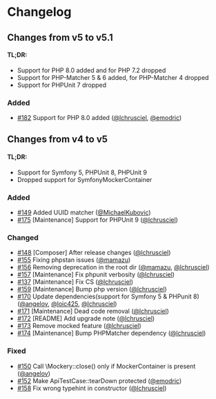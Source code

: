 # Changelog

## Changes from v5 to v5.1

#### TL;DR:

- Support for PHP 8.0 added and for PHP 7.2 dropped
- Support for PHP-Matcher 5 & 6 added, for PHP-Matcher 4 dropped
- Support for PHPUnit 7 dropped

### Added
- [#182](https://github.com/lchrusciel/ApiTestCase/issues/182) Support for PHP 8.0 added ([@lchrusciel](https://github.com/lchrusciel), [@emodric](https://github.com/emodric))

## Changes from v4 to v5

#### TL;DR:

- Support for Symfony 5, PHPUnit 8, PHPUnit 9
- Dropped support for SymfonyMockerContainer

### Added
- [#149](https://github.com/lchrusciel/ApiTestCase/issues/149) Added UUID matcher ([@MichaelKubovic](https://github.com/MichaelKubovic))
- [#175](https://github.com/lchrusciel/ApiTestCase/issues/175) [Maintenance] Support for PHPUnit 9 ([@lchrusciel](https://github.com/lchrusciel))

### Changed
- [#148](https://github.com/lchrusciel/ApiTestCase/issues/148) [Composer] After release changes ([@lchrusciel](https://github.com/lchrusciel))
- [#155](https://github.com/lchrusciel/ApiTestCase/issues/155) Fixing phpstan issues ([@mamazu](https://github.com/mamazu))
- [#156](https://github.com/lchrusciel/ApiTestCase/issues/156) Removing deprecation in the root dir ([@mamazu](https://github.com/mamazu), [@lchrusciel](https://github.com/lchrusciel))
- [#157](https://github.com/lchrusciel/ApiTestCase/issues/157) [Maintenance] Fix phpunit verbosity ([@lchrusciel](https://github.com/lchrusciel))
- [#137](https://github.com/lchrusciel/ApiTestCase/issues/137) [Maintenance] Fix CS ([@lchrusciel](https://github.com/lchrusciel))
- [#159](https://github.com/lchrusciel/ApiTestCase/issues/159) [Maintenance] Bump php version ([@lchrusciel](https://github.com/lchrusciel))
- [#170](https://github.com/lchrusciel/ApiTestCase/issues/170) Update dependencies(support for Symfony 5 & PHPunit 8) ([@angelov](https://github.com/angelov), [@loic425](https://github.com/loic425), [@lchrusciel](https://github.com/lchrusciel))
- [#171](https://github.com/lchrusciel/ApiTestCase/issues/171) [Maintenance] Dead code removal ([@lchrusciel](https://github.com/lchrusciel))
- [#172](https://github.com/lchrusciel/ApiTestCase/issues/172) [README] Add upgrade note ([@lchrusciel](https://github.com/lchrusciel))
- [#173](https://github.com/lchrusciel/ApiTestCase/issues/173) Remove mocked feature ([@lchrusciel](https://github.com/lchrusciel))
- [#174](https://github.com/lchrusciel/ApiTestCase/issues/174) [Maintenance] Bump PHPMatcher dependency ([@lchrusciel](https://github.com/lchrusciel))

### Fixed
- [#150](https://github.com/lchrusciel/ApiTestCase/issues/150) Call \Mockery::close() only if MockerContainer is present ([@angelov](https://github.com/angelov))
- [#152](https://github.com/lchrusciel/ApiTestCase/issues/152) Make ApiTestCase::tearDown protected ([@emodric](https://github.com/emodric))
- [#158](https://github.com/lchrusciel/ApiTestCase/issues/158) Fix wrong typehint in constructor ([@lchrusciel](https://github.com/lchrusciel))
